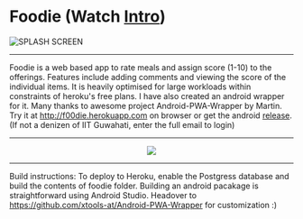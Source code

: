 # Foodie (Watch [Intro](https://youtu.be/_VNRYKyP1XU))
![SPLASH SCREEN](https://user-images.githubusercontent.com/45873379/69014522-3453f400-09b1-11ea-90a0-cd3d9e6486f2.jpg)

---
Foodie is a web based app to rate meals and assign score (1-10) to the offerings. Features include adding comments and viewing the score of the individual items. It is heavily optimised for large workloads within constraints of heroku's free plans.
I have also created an android wrapper for it. Many thanks to awesome project Android-PWA-Wrapper by Martin.
Try it at http://f00die.herokuapp.com on browser or get the android [release](https://github.com/tejasvi/foodie/releases/download/1.0/foodie.apk). (If not a denizen of IIT Guwahati, enter the full email to login)

------


<p align="center"><a href="https://www.youtube.com/watch?v=_VNRYKyP1XU"><img src=https://user-images.githubusercontent.com/45873379/69014982-8f87e580-09b5-11ea-8529-3684ddc0817b.gif></a>
  
---
Build instructions:
To deploy to Heroku, enable the Postgress database and build the contents of foodie folder.
Building an android pacakage is straightforward using Android Studio. Headover to https://github.com/xtools-at/Android-PWA-Wrapper for customization :)
